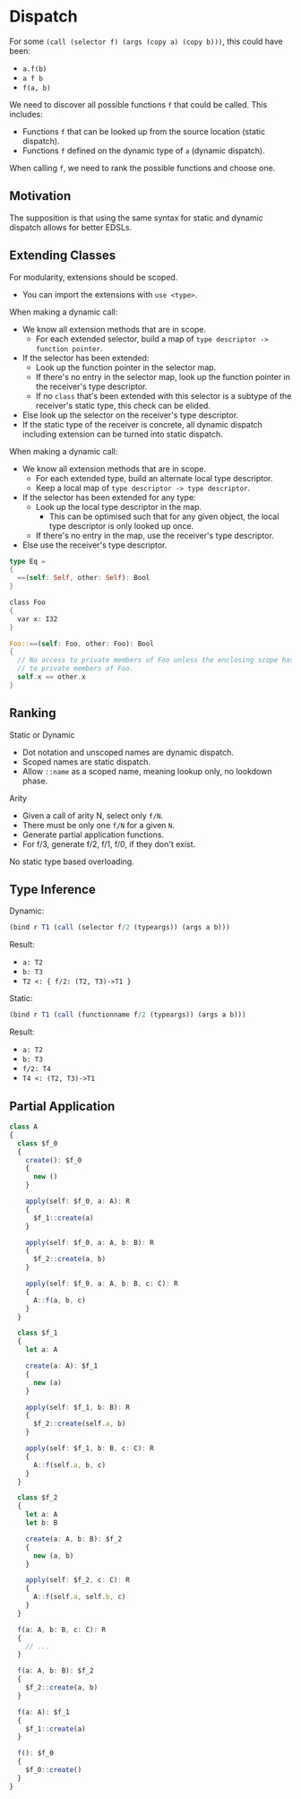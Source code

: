 # Dispatch

For some `(call (selector f) (args (copy a) (copy b)))`, this could have been:
- `a.f(b)`
- `a f b`
- `f(a, b)`

We need to discover all possible functions `f` that could be called. This includes:
- Functions `f` that can be looked up from the source location (static dispatch).
- Functions `f` defined on the dynamic type of `a` (dynamic dispatch).

When calling `f`, we need to rank the possible functions and choose one.

## Motivation

The supposition is that using the same syntax for static and dynamic dispatch allows for better EDSLs.

## Extending Classes

For modularity, extensions should be scoped.
- You can import the extensions with `use <type>`.

When making a dynamic call:
- We know all extension methods that are in scope.
  - For each extended selector, build a map of `type descriptor -> function pointer`.
- If the selector has been extended:
  - Look up the function pointer in the selector map.
  - If there's no entry in the selector map, look up the function pointer in the receiver's type descriptor.
  - If no `class` that's been extended with this selector is a subtype of the receiver's static type, this check can be elided.
- Else look up the selector on the receiver's type descriptor. 
- If the static type of the receiver is concrete, all dynamic dispatch including extension can be turned into static dispatch.

When making a dynamic call:
- We know all extension methods that are in scope.
  - For each extended type, build an alternate local type descriptor.
  - Keep a local map of `type descriptor -> type descriptor`.
- If the selector has been extended for any type:
  - Look up the local type descriptor in the map.
    - This can be optimised such that for any given object, the local type descriptor is only looked up once.
  - If there's no entry in the map, use the receiver's type descriptor.
- Else use the receiver's type descriptor.

```rust
type Eq =
{
  ==(self: Self, other: Self): Bool
}

class Foo
{
  var x: I32
}

Foo::==(self: Foo, other: Foo): Bool
{
  // No access to private members of Foo unless the enclosing scope has access
  // to private members of Foo.
  self.x == other.x
}

```

## Ranking

Static or Dynamic
- Dot notation and unscoped names are dynamic dispatch.
- Scoped names are static dispatch.
- Allow `::name` as a scoped name, meaning lookup only, no lookdown phase.

Arity
- Given a call of arity N, select only `f/N`.
- There must be only one `f/N` for a given `N`.
- Generate partial application functions.
- For f/3, generate f/2, f/1, f/0, if they don't exist.

No static type based overloading.

## Type Inference

Dynamic:
```ts
(bind r T1 (call (selector f/2 (typeargs)) (args a b)))
```
Result:
- `a: T2`
- `b: T3`
- `T2 <: { f/2: (T2, T3)->T1 }`

Static:
```ts
(bind r T1 (call (functionname f/2 (typeargs)) (args a b)))
```
Result:
- `a: T2`
- `b: T3`
- `f/2: T4`
- `T4 <: (T2, T3)->T1`

## Partial Application

```ts
class A
{
  class $f_0
  {
    create(): $f_0
    {
      new ()
    }

    apply(self: $f_0, a: A): R
    {
      $f_1::create(a)
    }

    apply(self: $f_0, a: A, b: B): R
    {
      $f_2::create(a, b)
    }

    apply(self: $f_0, a: A, b: B, c: C): R
    {
      A::f(a, b, c)
    }
  }

  class $f_1
  {
    let a: A

    create(a: A): $f_1
    {
      new (a)
    }

    apply(self: $f_1, b: B): R
    {
      $f_2::create(self.a, b)
    }

    apply(self: $f_1, b: B, c: C): R
    {
      A::f(self.a, b, c)
    }
  }

  class $f_2
  {
    let a: A
    let b: B

    create(a: A, b: B): $f_2
    {
      new (a, b)
    }

    apply(self: $f_2, c: C): R
    {
      A::f(self.a, self.b, c)
    }
  }

  f(a: A, b: B, c: C): R
  {
    // ...
  }

  f(a: A, b: B): $f_2
  {
    $f_2::create(a, b)
  }

  f(a: A): $f_1
  {
    $f_1::create(a)
  }

  f(): $f_0
  {
    $f_0::create()
  }
}
```
